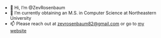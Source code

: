 - 👋 Hi, I’m @ZevRosenbaum
- 🌱 I’m currently obtaining an M.S. in Computer Science at Northeastern University
- 📫 Please reach out at zevrosenbaum82@gmail.com or go to [my website](https://www.zevrosenbaum.com/)

<!---
ZevRosenbaum/ZevRosenbaum is a ✨ special ✨ repository because its `README.md` (this file) appears on your GitHub profile.
You can click the Preview link to take a look at your changes.
--->
